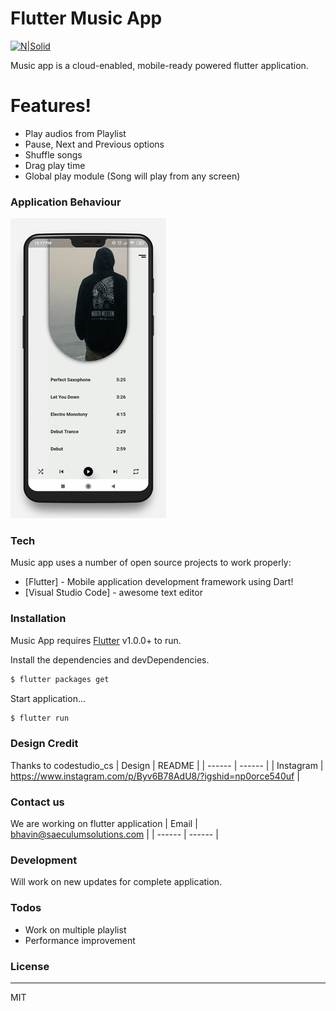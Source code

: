 # Flutter Music App

[![N|Solid](https://i.imgur.com/glDcmhL.png)](https://nodesource.com/products/nsolid)


Music app is a cloud-enabled, mobile-ready powered flutter application.
# Features!
  - Play audios from Playlist
  - Pause, Next and Previous options
  - Shuffle songs
  - Drag play time
  - Global play module (Song will play from any screen)

### Application Behaviour
![](music-gif.gif)

### Tech

Music app uses a number of open source projects to work properly:

* [Flutter] - Mobile application development framework using Dart!
* [Visual Studio Code] - awesome text editor


### Installation

Music App requires [Flutter](https://flutter.dev/) v1.0.0+ to run.

Install the dependencies and devDependencies.

```sh
$ flutter packages get
```

Start application...

```sh
$ flutter run
```

### Design Credit

Thanks to codestudio_cs
| Design | README |
| ------ | ------ |
| Instagram | https://www.instagram.com/p/Byv6B78AdU8/?igshid=np0orce540uf |

### Contact us
We are working on flutter application
| Email | bhavin@saeculumsolutions.com |
| ------ | ------ |

### Development

Will work on new updates for complete application.

### Todos

 - Work on multiple playlist
 - Performance improvement

### License
----

MIT


